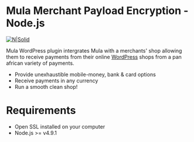 # Mula Merchant Payload Encryption - Node.js

[![N|Solid](https://beep2.cellulant.com:9212/checkout/v2/assets/images/powered-by-mula.png)](https://shops.mula.africa/site/)

Mula WordPress plugin intergrates Mula with a merchants' shop allowing them to receive payments from their online [WordPress](https://wordpress.com/) shops from a pan african variety of payments. 
  - Provide unexhaustible mobile-money, bank & card options
  - Receive payments in any currency
  - Run a smooth clean shop!

# Requirements 
  - Open SSL installed on your computer
  - Node.js >= v4.9.1
